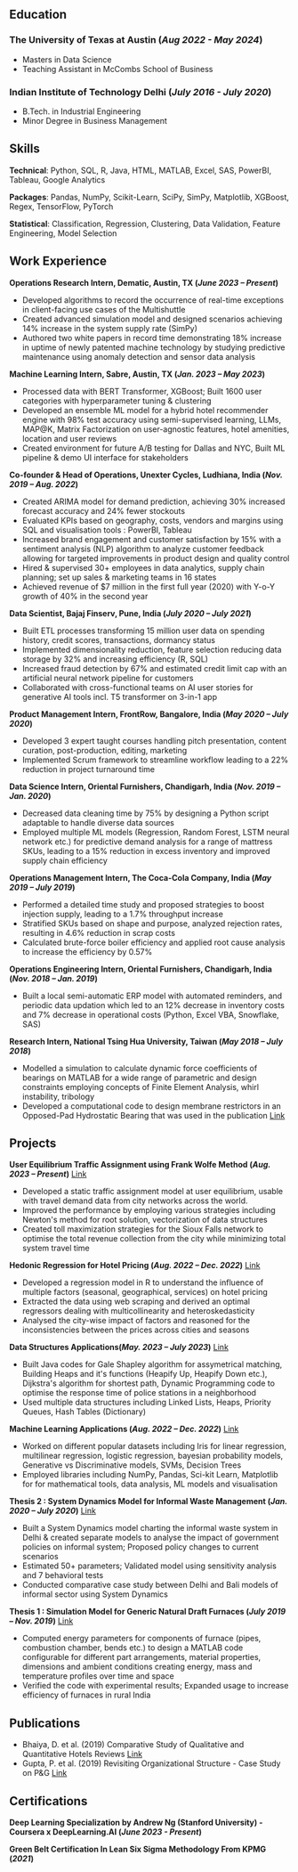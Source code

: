 ## Education
### The University of Texas at Austin (_Aug 2022 - May 2024_)
- Masters in Data Science
- Teaching Assistant in McCombs School of Business
  
### Indian Institute of Technology Delhi (_July 2016 - July 2020_)
- B.Tech. in Industrial Engineering
- Minor Degree in Business Management

## Skills
**Technical**: Python, SQL, R, Java, HTML, MATLAB, Excel, SAS, PowerBI, Tableau, Google Analytics

**Packages**: Pandas, NumPy, Scikit-Learn, SciPy, SimPy, Matplotlib, XGBoost, Regex, TensorFlow, PyTorch

**Statistical**: Classification, Regression, Clustering, Data Validation, Feature Engineering, Model Selection

## Work Experience
**Operations Research Intern, Dematic, Austin, TX (_June 2023 – Present_)**
- Developed algorithms to record the occurrence of real-time exceptions in client-facing use cases of the Multishuttle
- Created advanced simulation model and designed scenarios achieving 14% increase in the system supply rate (SimPy)
- Authored two white papers in record time demonstrating 18% increase in uptime of newly patented machine technology by studying predictive maintenance using anomaly detection and sensor data analysis

**Machine Learning Intern, Sabre, Austin, TX (_Jan. 2023 – May 2023_)**
- Processed data with BERT Transformer, XGBoost; Built 1600 user categories with hyperparameter tuning & clustering
- Developed an ensemble ML model for a hybrid hotel recommender engine with 98% test accuracy using semi-supervised learning, LLMs, MAP@K, Matrix Factorization on user-agnostic features, hotel amenities, location and user reviews
- Created environment for future A/B testing for Dallas and NYC, Built ML pipeline & demo UI interface for stakeholders

**Co-founder & Head of Operations, Unexter Cycles, Ludhiana, India (_Nov. 2019 – Aug. 2022_)**
- Created ARIMA model for demand prediction, achieving 30% increased forecast accuracy and 24% fewer stockouts
- Evaluated KPIs based on geography, costs, vendors and margins using SQL and visualisation tools : PowerBI, Tableau
- Increased brand engagement and customer satisfaction by 15% with a sentiment analysis (NLP) algorithm to analyze customer feedback allowing for targeted improvements in product design and quality control
- Hired & supervised 30+ employees in data analytics, supply chain planning; set up sales & marketing teams in 16 states
- Achieved revenue of $7 million in the first full year (2020) with Y-o-Y growth of 40% in the second year

**Data Scientist, Bajaj Finserv, Pune, India (_July 2020 – July 2021_)**
- Built ETL processes transforming 15 million user data on spending history, credit scores, transactions, dormancy status
- Implemented dimensionality reduction, feature selection reducing data storage by 32% and increasing efficiency (R, SQL)
- Increased fraud detection by 67% and estimated credit limit cap with an artificial neural network pipeline for customers
- Collaborated with cross-functional teams on AI user stories for generative AI tools incl. T5 transformer on 3-in-1 app

**Product Management Intern, FrontRow, Bangalore, India (_May 2020 – July 2020_)**
- Developed 3 expert taught courses handling pitch presentation, content curation, post-production, editing, marketing
- Implemented Scrum framework to streamline workflow leading to a 22% reduction in project turnaround time

**Data Science Intern, Oriental Furnishers, Chandigarh, India (_Nov. 2019 – Jan. 2020_)**
- Decreased data cleaning time by 75% by designing a Python script adaptable to handle diverse data sources
- Employed multiple ML models (Regression, Random Forest, LSTM neural network etc.) for predictive demand analysis for a range of mattress SKUs, leading to a 15% reduction in excess inventory and improved supply chain efficiency

**Operations Management Intern, The Coca-Cola Company, India (_May 2019 – July 2019_)**
- Performed a detailed time study and proposed strategies to boost injection supply, leading to a 1.7% throughput increase
- Stratified SKUs based on shape and purpose, analyzed rejection rates, resulting in 4.6% reduction in scrap costs
- Calculated brute-force boiler efficiency and applied root cause analysis to increase the efficiency by 0.57%

**Operations Engineering Intern, Oriental Furnishers, Chandigarh, India (_Nov. 2018 – Jan. 2019_)**
- Built a local semi-automatic ERP model with automated reminders, and periodic data updation which led to an 12% decrease in inventory costs and 7% decrease in operational costs (Python, Excel VBA, Snowflake, SAS)

**Research Intern, National Tsing Hua University, Taiwan (_May 2018 – July 2018_)**
- Modelled a simulation to calculate dynamic force coefficients of bearings on MATLAB for a wide range of parametric and design constraints employing concepts of Finite Element Analysis, whirl instability, tribology
- Developed a computational code to design membrane restrictors in an Opposed-Pad Hydrostatic Bearing that was used in the publication [Link](https://www.mdpi.com/2075-4442/10/8/179)

## Projects
**User Equilibrium Traffic Assignment using Frank Wolfe Method (_Aug. 2023 – Present_)**
[Link](https://github.com/tbansal2707/TrafficAssignment)
- Developed a static traffic assignment model at user equilibrium, usable with travel demand data from city networks across the world.
- Improved the performance by employing various strategies including Newton's method for root solution, vectorization of data structures
- Created toll maximization strategies for the Sioux Falls network to optimise the total revenue collection from the city while minimizing total system travel time

**Hedonic Regression for Hotel Pricing (_Aug. 2022 – Dec. 2022_)**
[Link](https://github.com/tbansal2707/Hedonic-Regression)
- Developed a regression model in R to understand the influence of multiple factors (seasonal, geographical, services) on hotel pricing
- Extracted the data using web scraping and derived an optimal regressors dealing with multicollinearity and heteroskedasticity
- Analysed the city-wise impact of factors and reasoned for the inconsistencies between the prices across cities and seasons

**Data Structures Applications(_May. 2023 – July 2023_)**
[Link](https://github.com/tbansal2707/Data-Structures-Projects)
- Built Java codes for Gale Shapley algorithm for assymetrical matching, Building Heaps and it's functions (Heapify Up, Heapify Down etc.), Dijkstra's algorithm for shortest path, Dynamic Programming code to optimise the response time of police stations in a neighborhood
- Used multiple data structures including Linked Lists, Heaps, Priority Queues, Hash Tables (Dictionary)

**Machine Learning Applications (_Aug. 2022 – Dec. 2022_)**
[Link](https://github.com/tbansal2707/Machine-Learning-Projects)
- Worked on different popular datasets including Iris for linear regression, multilinear regression, logistic regression, bayesian probability models, Generative vs Discriminative models, SVMs, Decision Trees
- Employed libraries including NumPy, Pandas, Sci-kit Learn, Matplotlib for for mathematical tools, data analysis, ML models and visualisation

**Thesis 2 : System Dynamics Model for Informal Waste Management (_Jan. 2020 – July 2020_)**
[Link](https://github.com/tbansal2707/Thesis/blob/main/Thesis-2%20Report%20.pdf)
- Built a System Dynamics model charting the informal waste system in Delhi & created separate models to analyse the impact of government policies on informal system; Proposed policy changes to current scenarios
- Estimated 50+ parameters; Validated model using sensitivity analysis and 7 behavioral tests
- Conducted comparative case study between Delhi and Bali models of informal sector using System Dynamics

**Thesis 1 : Simulation Model for Generic Natural Draft Furnaces (_July 2019 – Nov. 2019_)**
[Link](https://github.com/tbansal2707/Thesis/blob/main/Thesis-1%20Report.pdf)
- Computed energy parameters for components of furnace (pipes, combustion chamber, bends etc.) to design a MATLAB code configurable for different part arrangements, material properties, dimensions and ambient conditions creating energy, mass and temperature profiles over time and space
- Verified the code with experimental results; Expanded usage to increase efficiency of furnaces in rural India

## Publications
- Bhaiya, D. et al. (2019) Comparative Study of Qualitative and Quantitative Hotels Reviews [Link](https://www.ijrdt.org/full_paper/39525/1021/Comparative-Study-of-Qualitative-and-Quantitative-reviews-in-Hotel-Industry)
- Gupta, P. et al. (2019) Revisiting Organizational Structure - Case Study on P&G [Link](https://www.ijrdt.org/full_paper/40526/1021/Revisiting-Organizational-Structure-Case-study-on-P-G)

## Certifications
**Deep Learning Specialization by Andrew Ng (Stanford University) - Coursera x DeepLearning.AI (_June 2023 - Present_)**

**Green Belt Certification In Lean Six Sigma Methodology From KPMG (_2021_)**
